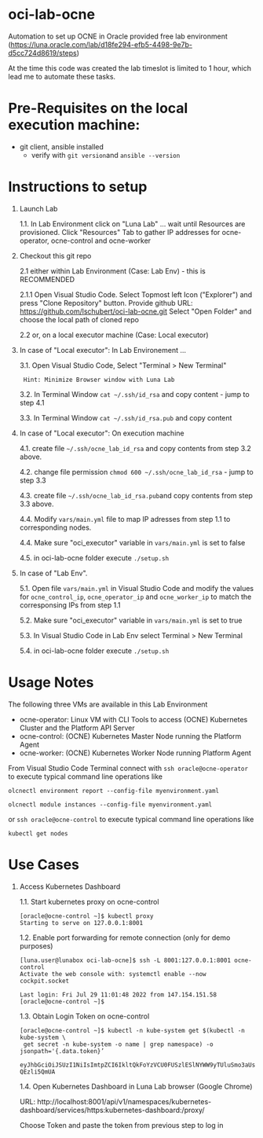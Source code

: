 # oci-lab-ocne
Automation to set up OCNE in Oracle provided free lab environment (https://luna.oracle.com/lab/d18fe294-efb5-4498-9e7b-d5cc724d8619/steps)

At the time this code was created the lab timeslot is limited to 1 hour, which lead me to automate these tasks.

# Pre-Requisites on the local execution machine:
- git client, ansible installed
    - verify with ```git version```and ```ansible --version```


# Instructions to setup

1. Launch Lab

    1.1. In Lab Environment click on "Luna Lab" ... wait until Resources are provisioned. Click "Resources" Tab to gather IP addresses for ocne-operator, ocne-control and ocne-worker

2. Checkout this git repo 

    2.1 either within Lab Environment (Case: Lab Env) - this is RECOMMENDED

    2.1.1 Open Visual Studio Code. Select Topmost left Icon ("Explorer") and press "Clone Repository" button.
    Provide github URL: https://github.com/lschubert/oci-lab-ocne.git
    Select "Open Folder" and choose the local path of cloned repo

    2.2 or, on a local executor machine (Case: Local executor)

3. In case of "Local executor": In Lab Environement ...

    3.1. Open Visual Studio Code, Select "Terminal > New Terminal"
    
        Hint: Minimize Browser window with Luna Lab

    3.2. In Terminal Window ```cat ~/.ssh/id_rsa``` and copy content - jump to step 4.1 

    3.3. In Terminal Window ```cat ~/.ssh/id_rsa.pub``` and copy content

4. In case of "Local executor": On execution machine

    4.1. create file ```~/.ssh/ocne_lab_id_rsa``` and copy contents from step 3.2 above.

    4.2. change file permission ```chmod 600 ~/.ssh/ocne_lab_id_rsa``` - jump to step 3.3

    4.3. create file ```~/.ssh/ocne_lab_id_rsa.pub```and copy contents from step 3.3 above.

    4.4. Modify ```vars/main.yml``` file to map IP adresses from step 1.1 to corresponding nodes.

    4.4. Make sure "oci_executor" variable in ```vars/main.yml``` is set to false

    4.5. in oci-lab-ocne folder execute ```./setup.sh``` 


5. In case of "Lab Env". 

    5.1. Open file ```vars/main.yml``` in Visual Studio Code and modify the values for ```ocne_control_ip```, ```ocne_operator_ip``` and ```ocne_worker_ip``` to match the corresponsing IPs from step 1.1

    5.2. Make sure "oci_executor" variable in ```vars/main.yml``` is set to true 

    5.3. In Visual Studio Code in Lab Env select Terminal > New Terminal

    5.4. in oci-lab-ocne folder execute ```./setup.sh```

# Usage Notes

The following three VMs are available in this Lab Environment

* ocne-operator: Linux VM with CLI Tools to access (OCNE) Kubernetes Cluster and the Platform API Server 
* ocne-control: (OCNE) Kubernetes Master Node running the Platform Agent
* ocne-worker: (OCNE) Kubernetes Worker Node running Platform Agent

From Visual Studio Code Terminal connect with
```ssh oracle@ocne-operator``` to execute typical command line operations like 

```olcnectl environment report --config-file myenvironment.yaml```

```olcnectl module instances --config-file myenvironment.yaml```

or 
```ssh oracle@ocne-control``` to execute typical command line operations like

```kubectl get nodes``` 

# Use Cases

1. Access Kubernetes Dashboard

    1.1. Start kubernetes proxy on ocne-control
    
    ```
    [oracle@ocne-control ~]$ kubectl proxy
    Starting to serve on 127.0.0.1:8001
    ```

    1.2. Enable port forwarding for remote connection (only for demo purposes)

    ```
    [luna.user@lunabox oci-lab-ocne]$ ssh -L 8001:127.0.0.1:8001 ocne-control
    Activate the web console with: systemctl enable --now cockpit.socket

    Last login: Fri Jul 29 11:01:48 2022 from 147.154.151.58
    [oracle@ocne-control ~]$
    ```

    1.3. Obtain Login Token on ocne-control

    ```
    [oracle@ocne-control ~]$ kubectl -n kube-system get $(kubectl -n kube-system \
     get secret -n kube-system -o name | grep namespace) -o jsonpath='{.data.token}’

    eyJhbGciOiJSUzI1NiIsImtpZCI6IkltQkFoYzVCU0FUSzlESlNYWW9yTUluSmo3aUs3d1BfbEw3SGFwWXJmb28ifQ.eyJpc3MiOiJrdWJlcm5ldGVzL3NlcnZpY2VhY2NvdW50Iiwia3ViZXJuZ……
    QEzli5QmUA
    ```

    1.4. Open Kubernetes Dashboard in Luna Lab browser (Google Chrome)

    URL: http://localhost:8001/api/v1/namespaces/kubernetes-dashboard/services/https:kubernetes-dashboard:/proxy/
    
    Choose Token and paste the token from previous step to log in